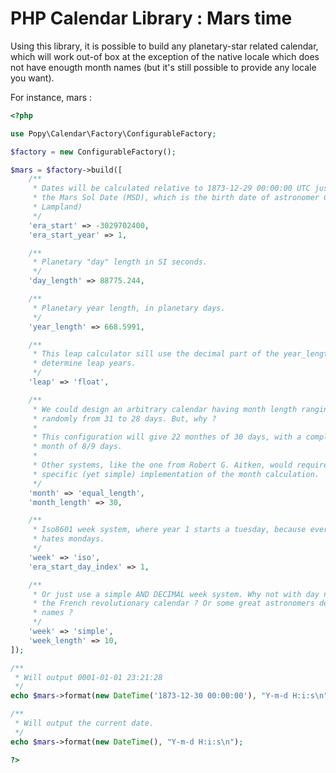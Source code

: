 PHP Calendar Library : Mars time
================================

Using this library, it is possible to build any planetary-star related calendar, which will work
out-of box at the exception of the native locale which does not have enougth month names (but it's
still possible to provide any locale you want).

For instance, mars :

```php
<?php

use Popy\Calendar\Factory\ConfigurableFactory;

$factory = new ConfigurableFactory();

$mars = $factory->build([
    /**
     * Dates will be calculated relative to 1873-12-29 00:00:00 UTC just like
     * the Mars Sol Date (MSD), which is the birth date of astronomer Carl Otto
     * Lampland)
     */
    'era_start' => -3029702400,
    'era_start_year' => 1,

    /**
     * Planetary "day" length in SI seconds.
     */
    'day_length' => 88775.244,

    /**
     * Planetary year length, in planetary days.
     */
    'year_length' => 668.5991,

    /**
     * This leap calculator sill use the decimal part of the year_length to
     * determine leap years.
     */
    'leap' => 'float',

    /**
     * We could design an arbitrary calendar having month length ranging
     * randomly from 31 to 28 days. But, why ?
     *
     * This configuration will give 22 monthes of 30 days, with a complementary
     * month of 8/9 days.
     *
     * Other systems, like the one from Robert G. Aitken, would require a
     * specific (yet simple) implementation of the month calculation.
     */
    'month' => 'equal_length',
    'month_length' => 30,

    /**
     * Iso8601 week system, where year 1 starts a tuesday, because everybody
     * hates mondays.
     */
    'week' => 'iso',
    'era_start_day_index' => 1,

    /**
     * Or just use a simple AND DECIMAL week system. Why not with day names from
     * the French revolutionary calendar ? Or some great astronomers derived
     * names ?
     */
    'week' => 'simple',
    'week_length' => 10,
]);

/**
 * Will output 0001-01-01 23:21:28
 */
echo $mars->format(new DateTime('1873-12-30 00:00:00'), "Y-m-d H:i:s\n");

/**
 * Will output the current date.
 */
echo $mars->format(new DateTime(), "Y-m-d H:i:s\n");

?>
```
